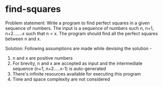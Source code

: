 # find-squares
Problem statement: 
Write a program to find perfect squares in a given sequence of numbers. The input is a sequence of numbers such n, n+1, n+2.......x such that n < x. The program should  find all the perfect squares between n and x. 

Solution: 
Following assumptions are made while devising the solution -
1. n and x are positive numbers
2. For brevity, n and x are accepted as input and the intermediate sequence (n+1, n+2.....x-1) is auto-generated
3. There's infinite resources available for executing this program
4. Time and space complexity are not considered

